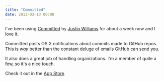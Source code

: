 ```yaml
---
title: "Committed"
date: 2013-03-13 00:00
---
```


<p>I've been using <a href="https://itunes.apple.com/ca/app/committed/id560767719?mt=12">Committed</a> by <a href="https://twitter.com/justin">Justin Williams</a> for about a week now and I love it. </p>

<p>Committed posts OS X notifications about commits made to GitHub repos. This is <em>way</em> better than the constant deluge of emails GitHub can send you. </p>

<p>It also does a great job of handling organizations. I'm a member of quite a few, so it's a nice touch. </p>

<p>Check it out in the <a href="https://itunes.apple.com/ca/app/committed/id560767719?mt=12">App Store</a>.</p>

<!-- more -->

